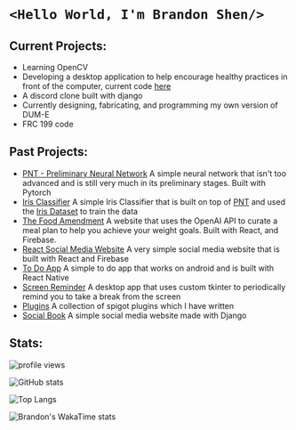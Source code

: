 # ```<Hello World, I'm Brandon Shen/>``` 

## Current Projects:
- Learning OpenCV
- Developing a desktop application to help encourage healthy practices in front of the computer, current code [here](https://github.com/BrandonS09/BHAC)
- A discord clone built with django
- Currently designing, fabricating, and programming my own version of DUM-E
- FRC 199 code

## Past Projects:  
  - [PNT - Preliminary Neural Network](https://github.com/BrandonS09/PNT-Preliminary-Neural-Network) A simple neural network that isn't too advanced and is still very much in its preliminary stages. Built with Pytorch
  - [Iris Classifier](https://github.com/BrandonS09/IrisClassifier) A simple Iris Classifier that is built on top of [PNT](https://github.com/BrandonS09/PNT-Preliminary-Neural-Network) and used the [Iris Dataset](https://gist.github.com/curran/a08a1080b88344b0c8a7) to train the data
  - [The Food Amendment](https://github.com/nishantj2006/excersisehackathon) A website that uses the OpenAI API to curate a meal plan to help you achieve your weight goals. Built with React, and Firebase.
  - [React Social Media Website](https://github.com/BrandonS09/ReactSocialMediaWebsite) A very simple social media website that is built with React and Firebase
  - [To Do App](https://github.com/BrandonS09/ToDoApp) A simple to do app that works on android and is built with React Native
  - [Screen Reminder](https://github.com/BrandonS09/ScreenReminder) A desktop app that uses custom tkinter to periodically remind you to take a break from the screen
  - [Plugins](https://github.com/BrandonS09/Plugins) A collection of spigot plugins which I have written
  - [Social Book](https://github.com/BrandonS09/SocialBook) A simple social media website made with Django

## Stats:
![profile views](https://komarev.com/ghpvc/?username=BrandonS09&color=blue&type=.svg)

![GitHub stats](https://github-readme-stats.vercel.app/api?username=BrandonS09&show_icons=true&theme=aura)

![Top Langs](https://github-readme-stats.vercel.app/api/top-langs/?username=BrandonS09&layout=donut-vertical&theme=aura)

![Brandon's WakaTime stats](https://github-readme-stats.vercel.app/api/wakatime?username=BrandonS09&theme=aura)
<!--
**5tormm/5tormm** is a ✨ _special_ ✨ repository because its `README.md` (this file) appears on your GitHub profile.

Here are some ideas to get you started:

- 🔭 I’m currently working on ...
- 🌱 I’m currently learning ...
- 👯 I’m looking to collaborate on ...
- 🤔 I’m looking for help with ...
- 💬 Ask me about ...
- 📫 How to reach me: ...
- 😄 Pronouns: ...
- ⚡ Fun fact: ...
-->
